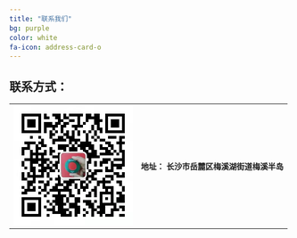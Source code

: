 ```yaml
---
title: "联系我们"
bg: purple
color: white
fa-icon: address-card-o
---
```


## 联系方式：



<center>


|                                                              |      |
| ------------------------------------------------------------ | ---- |
| <img src="..\img\wechat.jpg" style="zoom:50%;" /> | **地址：             长沙市岳麓区梅溪湖街道梅溪半岛** |

</center>
